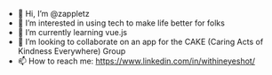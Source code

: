 - 👋 Hi, I’m @zappletz
- 👀 I’m interested in using tech to make life better for folks
- 🌱 I’m currently learning vue.js
- 💞️ I’m looking to collaborate on an app for the CAKE (Caring Acts of Kindness Everywhere) Group
- 📫 How to reach me: https://www.linkedin.com/in/withineyeshot/
